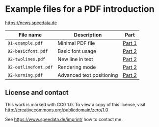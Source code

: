 # Example files for a PDF introduction

https://news.speedata.de

| File name            | Description               | Part                                                        |
| -------------------- | ------------------------- | ----------------------------------------------------------- |
| `01-example.pdf`     | Minimal PDF file          | [Part 1](https://news.speedata.de/2024/03/19/insidepdf-01/) |
| `02-basicfont.pdf`   | Basic font usage          | [Part 2](https://news.speedata.de/2024/03/25/insidepdf-02/) |
| `02-twolines.pdf`    | New line in text          | [Part 2](https://news.speedata.de/2024/03/25/insidepdf-02/) |
| `02-outlinefont.pdf` | Rendering mode            | [Part 2](https://news.speedata.de/2024/03/25/insidepdf-02/) |
| `02-kerning.pdf`     | Advanced text positioning | [Part 2](https://news.speedata.de/2024/03/25/insidepdf-02/) |





## License and contact

This work is marked with CC0 1.0. To view a copy of this license, visit <http://creativecommons.org/publicdomain/zero/1.0>

See https://www.speedata.de/imprint/ how to contact me.

